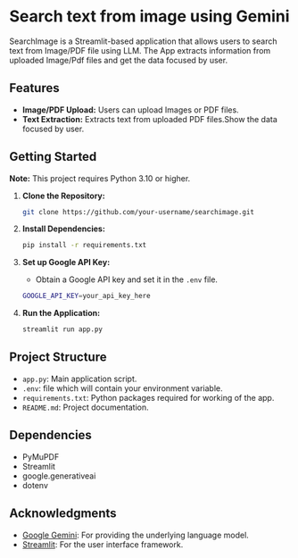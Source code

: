 # Search text from image using Gemini

   SearchImage is a Streamlit-based application that allows users to search text from Image/PDF file using LLM.
   The App extracts information from uploaded Image/Pdf files and get the data focused by user.


## Features

- **Image/PDF Upload:** Users can upload Images or PDF files.
- **Text Extraction:** Extracts text from uploaded PDF files.Show the data focused by user.


## Getting Started

   **Note:** This project requires Python 3.10 or higher.

1. **Clone the Repository:**
   ```bash
   git clone https://github.com/your-username/searchimage.git
   ```

2. **Install Dependencies:**
   ```bash
   pip install -r requirements.txt
   ```

3. **Set up Google API Key:**
   - Obtain a Google API key and set it in the `.env` file.
   ```bash
   GOOGLE_API_KEY=your_api_key_here
   ```

4. **Run the Application:**
   ```bash
   streamlit run app.py
   ```

## Project Structure

- `app.py`: Main application script.
- `.env`: file which will contain your environment variable.
- `requirements.txt`: Python packages required for working of the app.
- `README.md`: Project documentation.

## Dependencies

- PyMuPDF
- Streamlit
- google.generativeai
- dotenv

## Acknowledgments

- [Google Gemini](https://ai.google.com/): For providing the underlying language model.
- [Streamlit](https://streamlit.io/): For the user interface framework.
